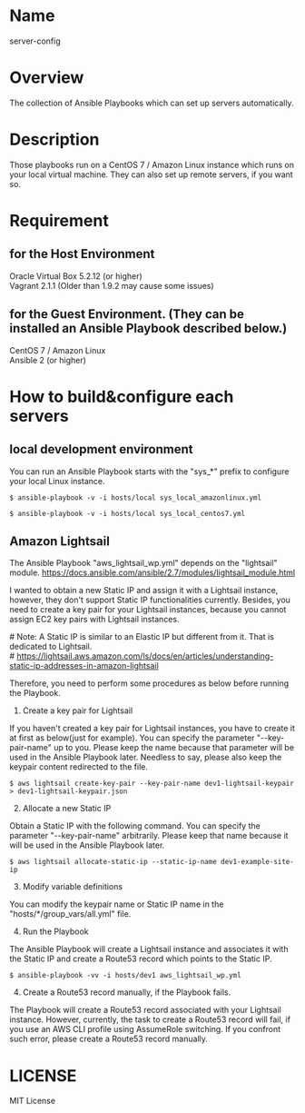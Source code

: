 # Name
server-config

# Overview
The collection of Ansible Playbooks which can set up servers automatically.

# Description
Those playbooks run on a CentOS 7 / Amazon Linux instance which runs on your local virtual machine.
They can also set up remote servers, if you want so.  

# Requirement
## for the Host Environment
Oracle Virtual Box 5.2.12 (or higher)  
Vagrant 2.1.1 (Older than 1.9.2 may cause some issues)  

## for the Guest Environment. (They can be installed an Ansible Playbook described below.)
CentOS 7 / Amazon Linux  
Ansible 2 (or higher)  

# How to build&configure each servers
## local development environment
You can run an Ansible Playbook starts with the "sys\_\*" prefix to configure your local Linux instance.

```
$ ansible-playbook -v -i hosts/local sys_local_amazonlinux.yml  
```

```
$ ansible-playbook -v -i hosts/local sys_local_centos7.yml  
```


## Amazon Lightsail 
The Ansible Playbook "aws_lightsail_wp.yml" depends on the "lightsail" module.
https://docs.ansible.com/ansible/2.7/modules/lightsail_module.html

I wanted to obtain a new Static IP and assign it with a Lightsail instance, however, they don't support Static IP functionalities currently.
Besides, you need to create a key pair for your Lightsail instances, because you cannot assign EC2 key pairs with Lightsail instances.  

\# Note: A Static IP is similar to an Elastic IP but different from it. That is dedicated to Lightsail.  
\# https://lightsail.aws.amazon.com/ls/docs/en/articles/understanding-static-ip-addresses-in-amazon-lightsail


Therefore, you need to perform some procedures as below before running the Playbook.

1. Create a key pair for Lightsail

If you haven't created a key pair for Lightsail instances, you have to create it at first as below(just for example).
You can specify the parameter "--key-pair-name" up to you. Please keep the name because that parameter will be used in the Ansible Playbook later.
Needless to say, please also keep the keypair content redirected to the file.
```
$ aws lightsail create-key-pair --key-pair-name dev1-lightsail-keypair > dev1-lightsail-keypair.json

```

2. Allocate a new Static IP

Obtain a Static IP with the following command. You can specify the parameter "--key-pair-name" arbitrarily.
Please keep that name because it will be used in the Ansible Playbook later.

```
$ aws lightsail allocate-static-ip --static-ip-name dev1-example-site-ip
```

3. Modify variable definitions

You can modify the keypair name or Static IP name in the "hosts/\*/group_vars/all.yml" file.

4. Run the Playbook

The Ansible Playbook will create a Lightsail instance and associates it with the Static IP and create a Route53 record which points to the Static IP.

```
$ ansible-playbook -vv -i hosts/dev1 aws_lightsail_wp.yml 
```

4. Create a Route53 record manually, if the Playbook fails.

The Playbook will create a Route53 record associated with your Lightsail instance.
However, currently, the task to create a Route53 record will fail, if you use an AWS CLI profile using AssumeRole switching.
If you confront such error, please create a Route53 record manually.


# LICENSE
MIT License  


